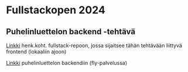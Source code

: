 # Fullstackopen 2024

## Puhelinluettelon backend -tehtävä

[Linkki](https://github.com/henkkahei/fullstackopen2024) henk.koht. fullstack-repoon, jossa sijaitsee tähän tehtävään liittyvä frontend (lokaaliin ajoon)

[Linkki](https://henrim-puhelinluettelo-backend.fly.dev/) puhelinluettelon backendiin (fly-palvelussa)